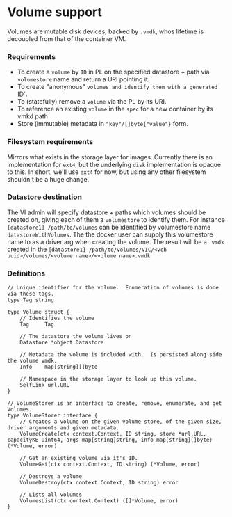 # Volume support

Volumes are mutable disk devices, backed by `.vmdk`, whos lifetime is decoupled from that of the container VM.

### Requirements
- To create a `volume` by `ID` in PL on the specified datastore + path via `volumestore` name and return a URI pointing it.
- To create "anonymous" `volumes and identify them with a generated `ID`.
- To (statefully) remove a `volume` via the PL by its URI.
- To reference an existing `volume` in the `spec` for a new container by its vmkd path
- Store (immutable) metadata in `"key"/[]byte{"value"}` form.


### Filesystem requirements
Mirrors what exists in the storage layer for images.  Currently there is an implementation for `ext4`, but the underlying `disk` implementation is opaque to this.  In short, we'll use `ext4` for now, but using any other filesystem shouldn't be a huge change.


### Datastore destination
The VI admin will specify datastore + paths which volumes should be created on, giving each of them a `volumestore` to identify them.  For instance `[datastore1] /path/to/volumes` can be identified by volumestore name `datastoreWithVolumes`.  The the docker user can supply this volumestore name to as a driver arg when creating the volume.  The result will be a `.vmdk` created in the `[datastore1] /path/to/volumes/VIC/<vch uuid>/volumes/<volume name>/<volume name>.vmdk`

### Definitions
```
// Unique identifier for the volume.  Enumeration of volumes is done via these tags.
type Tag string

type Volume struct {
	// Identifies the volume
	Tag 	Tag

	// The datastore the volume lives on
	Datastore *object.Datastore

	// Metadata the volume is included with.  Is persisted along side the volume vmdk.
	Info    map[string][]byte

	// Namespace in the storage layer to look up this volume.
	SelfLink url.URL
}

// VolumeStorer is an interface to create, remove, enumerate, and get Volumes.
type VolumeStorer interface {
	// Creates a volume on the given volume store, of the given size, driver arguments and given metadata.
	VolumeCreate(ctx context.Context, ID string, store *url.URL, capacityKB uint64, args map[string]string, info map[string][]byte) (*Volume, error)

	// Get an existing volume via it's ID.
	VolumeGet(ctx context.Context, ID string) (*Volume, error)

	// Destroys a volume
	VolumeDestroy(ctx context.Context, ID string) error

	// Lists all volumes
	VolumesList(ctx context.Context) ([]*Volume, error)
}
```
